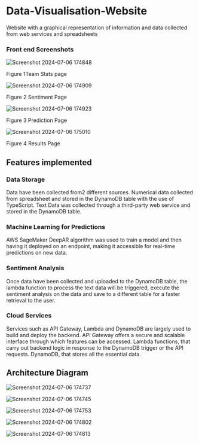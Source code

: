 # Data-Visualisation-Website
Website with a graphical representation of information and data collected from web services and spreadsheets

### Front end Screenshots

![Screenshot 2024-07-06 174848](https://github.com/user-attachments/assets/4ae2e990-57a4-4d98-98cd-3f1b5e680150)

Figure 1Team Stats page

![Screenshot 2024-07-06 174909](https://github.com/Jo-costa/Data-Visualisation-Website/assets/83645050/59d35f55-7472-4ccc-89b0-79bca9f8f1e7) 

Figure 2 Sentiment Page

![Screenshot 2024-07-06 174923](https://github.com/Jo-costa/Data-Visualisation-Website/assets/83645050/d70547af-88d0-4713-bca6-d47a5b2a93fc)

Figure 3 Prediction Page


![Screenshot 2024-07-06 175010](https://github.com/Jo-costa/Data-Visualisation-Website/assets/83645050/1c646d93-f46f-4f74-9c2f-dd7cef43bd19)

Figure 4 Results Page



## Features implemented
### Data Storage
Data have been collected from2 different sources. Numerical data collected from spreadsheet and stored in the DynamoDB table with the use of TypeScript. Text Data was collected through a third-party web service and stored in the DynamoDB table.
### Machine Learning for Predictions
AWS SageMaker DeepAR algorithm was used to train a model and then having it deployed on an endpoint, making it accessible for real-time predictions on new data.
### Sentiment Analysis
Once data have been collected and uploaded to the DynamoDB table, the lambda function to process the text data will be triggered, execute the sentiment analysis on the data and save to a different table for a faster retrieval to the user.
### Cloud Services
Services such as API Gateway, Lambda and DynamoDB are largely used to build and deploy the backend. API Gateway offers a secure and scalable interface through which features can be accessed. Lambda functions, that carry out backend logic in response to the DynamoDB trigger or the API requests. DynamoDB, that stores all the essential data.

## Architecture Diagram
 ![Screenshot 2024-07-06 174737](https://github.com/Jo-costa/Data-Visualisation-Website/assets/83645050/afaaa3e0-4ad6-4b18-afbc-76e792c94715)
 
![Screenshot 2024-07-06 174745](https://github.com/Jo-costa/Data-Visualisation-Website/assets/83645050/72b28c67-6f61-4892-af9d-a1c4e58ad65c)

![Screenshot 2024-07-06 174753](https://github.com/Jo-costa/Data-Visualisation-Website/assets/83645050/0db77e26-3774-413c-9e4d-a3775679451c)

![Screenshot 2024-07-06 174802](https://github.com/Jo-costa/Data-Visualisation-Website/assets/83645050/3bb70940-bb98-489d-9939-095731d482a2)

![Screenshot 2024-07-06 174813](https://github.com/Jo-costa/Data-Visualisation-Website/assets/83645050/23a0c7ac-b3fc-4d7b-91c0-378437022937)


